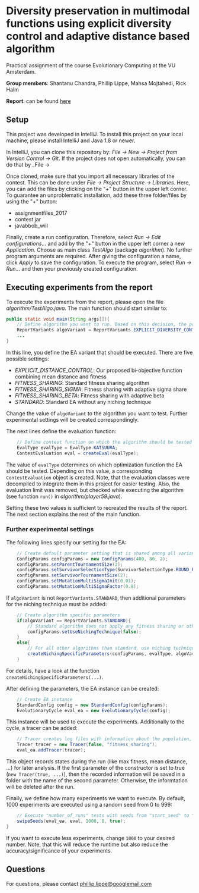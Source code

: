 # Diversity preservation in multimodal functions using explicit diversity control and adaptive distance based algorithm
Practical assignment of the course Evolutionary Computing at the VU Amsterdam.

__Group members__: Shantanu Chandra, Phillip Lippe, Mahsa Mojtahedi, Rick Halm

__Report__:  can be found [here](Evolutionary_Computing_Diversity_Paper.pdf)

## Setup
This project was developed in IntelliJ. To install this project on your local machine, please install IntelliJ and Java 1.8 or newer. 

In IntelliJ, you can clone this repository by: _File -> New -> Project from Version Control -> Git_. If the project does not open automatically, you can do that by _File -> 

Once cloned, make sure that you import all necessary libraries of the contest. This can be done under _File -> Project Structure -> Libraries_. Here, you can add the files by clicking on the "+" button in the upper left corner. To guarantee an unproblematic installation, add these three folder/files by using the "+" button:
* assignmentfiles_2017
* contest.jar
* javabbob_will

Finally, create a run configuration. Therefore, select _Run -> Edit configurations..._ and add by the "+" button in the upper left corner a new _Application_. Choose as main class _TestAlgo_ (package _algorithm_). No further program arguments are required. After giving the configuration a name, click _Apply_ to save the configuration. To execute the program, select _Run -> Run..._ and then your previously created configuration.

## Executing experiments from the report
To execute the experiments from the report, please open the file _algorithm/TestAlgo.java_. The main function should start similar to:
```java
public static void main(String args[]){
	// Define algorithm you want to run. Based on this decision, the parameters will be selected
	ReportVariants algoVariant = ReportVariants.EXPLICIT_DIVERSITY_CONTROL;
	...
}
  ```
In this line, you define the EA variant that should be executed. There are five possible settings:
* _EXPLICIT_DISTANCE_CONTROL_: Our proposed bi-objective function combining mean distance and fitness
* _FITNESS_SHARING_: Standard fitness sharing algorithm
* _FITNESS_SHARING_SIGMA_: Fitness sharing with adaptive sigma share
* _FITNESS_SHARING_BETA_: Fitness sharing with adaptive beta
* _STANDARD_: Standard EA without any niching technique

Change the value of ``algoVariant`` to the algorithm you want to test. Further experimental settings will be created correspondingly.

The next lines define the evaluation function:
```java
	// Define contest function on which the algorithm should be tested
	EvalType evalType = EvalType.KATSUURA;
	ContestEvaluation eval = createEval(evalType);
```
The value of ``evalType`` determines on which optimization function the EA should be tested. Depending on this value, a corresponding ``ContestEvaluation`` object is created. Note, that the evaluation classes were decompiled to integrate them in this project for easier testing. Also, the evaluation limit was removed, but checked while executing the algorithm (see function ``run()`` in _algorithm/player59.java_).

Setting these two values is sufficient to recreated the results of the report. The next section explains the rest of the main function.

### Further experimental settings

The following lines specify our setting for the EA:
```java
	// Create default parameter setting that is shared among all variants
	ConfigParams configParams = new ConfigParams(400, 80, 2);
	configParams.setParentTournamentSize(2);
	configParams.setSurvivorSelectionType(SurvivorSelectionType.ROUND_ROBIN_TOURNAMENT);
	configParams.setSurvivorTournamentSize(2);
	configParams.setMutationMultiSigmaInit(0.01);
	configParams.setMutationMultiSigmaFactor(0.8);
```

If ``algoVariant`` is not ``ReportVariants.STANDARD``, then additional parameters for the niching technique must be added:

```java
	// Create algorithm specific parameters
	if(algoVariant == ReportVariants.STANDARD){
		// Standard algorithm does not apply any fitness sharing or other niching technique
		configParams.setUseNichingTechnique(false);
	}
	else{
		// For all other algorithms than standard, use niching technique
		createNichingSpecificParameters(configParams, evalType, algoVariant);
	}
```
For details, have a look at the function ``createNichingSpecificParameters(...)``.

After defining the parameters, the EA instance can be created:

```java
	// Create EA instance
	StandardConfig config = new StandardConfig(configParams);
	EvolutionaryCycle eval_ea = new EvolutionaryCycle(config);
```
This instance will be used to execute the experiments. Additionally to the cycle, a tracer can be added:

```java
	// Tracer creates log files with information about the population, max fitness, ... (optional by the parameter "active")
	Tracer tracer = new Tracer(false, "fitness_sharing");
	eval_ea.addTracer(tracer);
```
This object records states during the run (like max fitness, mean distance, ...) for later analysis. If the first parameter of the constructor is set to true (``new Tracer(true, ...)``), then the recorded information will be saved in a folder with the name of the second parameter. Otherwise, the informtation will be deleted after the run.

Finally, we define how many experiments we want to execute. By default, 1000 experiments are executed using a random seed from 0 to 999:

```java
	// Execute "number_of_runs" tests with seeds from "start_seed" to "start_seed" + "number_of_runs" and print mean score
	swipeSeeds(eval_ea, eval, 1000, 0, true);
}
```

If you want to execute less experiments, change ``1000`` to your desired number. Note, that this will reduce the runtime but also reduce the accuracy/significance of your experiments.

## Questions
For questions, please contact phillip.lippe@googlemail.com

